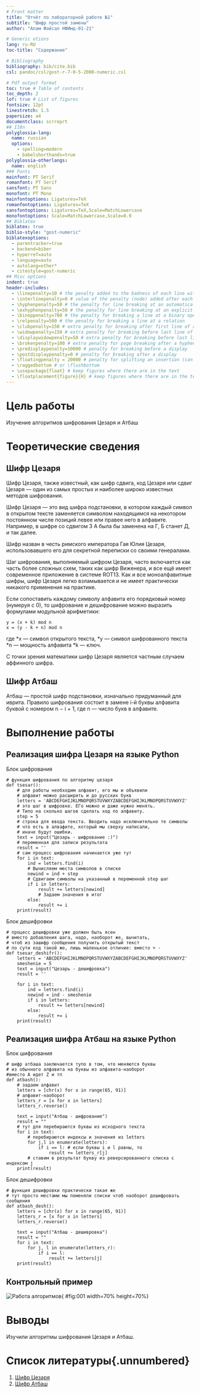 ```yaml
---
# Front matter
title: "Отчёт по лабораторной работе №1"
subtitle: "Шифр простой замены"
author: "Алам Файсал НФИмд-01-21"

# Generic otions
lang: ru-RU
toc-title: "Содержание"

# Bibliography
bibliography: bib/cite.bib
csl: pandoc/csl/gost-r-7-0-5-2008-numeric.csl

# Pdf output format
toc: true # Table of contents
toc_depth: 2
lof: true # List of figures
fontsize: 12pt
linestretch: 1.5
papersize: a4
documentclass: scrreprt
## I18n
polyglossia-lang:
  name: russian
  options:
	- spelling=modern
	- babelshorthands=true
polyglossia-otherlangs:
  name: english
### Fonts
mainfont: PT Serif
romanfont: PT Serif
sansfont: PT Sans
monofont: PT Mono
mainfontoptions: Ligatures=TeX
romanfontoptions: Ligatures=TeX
sansfontoptions: Ligatures=TeX,Scale=MatchLowercase
monofontoptions: Scale=MatchLowercase,Scale=0.9
## Biblatex
biblatex: true
biblio-style: "gost-numeric"
biblatexoptions:
  - parentracker=true
  - backend=biber
  - hyperref=auto
  - language=auto
  - autolang=other*
  - citestyle=gost-numeric
## Misc options
indent: true
header-includes:
  - \linepenalty=10 # the penalty added to the badness of each line within a paragraph (no associated penalty node) Increasing the value makes tex try to have fewer lines in the paragraph.
  - \interlinepenalty=0 # value of the penalty (node) added after each line of a paragraph.
  - \hyphenpenalty=50 # the penalty for line breaking at an automatically inserted hyphen
  - \exhyphenpenalty=50 # the penalty for line breaking at an explicit hyphen
  - \binoppenalty=700 # the penalty for breaking a line at a binary operator
  - \relpenalty=500 # the penalty for breaking a line at a relation
  - \clubpenalty=150 # extra penalty for breaking after first line of a paragraph
  - \widowpenalty=150 # extra penalty for breaking before last line of a paragraph
  - \displaywidowpenalty=50 # extra penalty for breaking before last line before a display math
  - \brokenpenalty=100 # extra penalty for page breaking after a hyphenated line
  - \predisplaypenalty=10000 # penalty for breaking before a display
  - \postdisplaypenalty=0 # penalty for breaking after a display
  - \floatingpenalty = 20000 # penalty for splitting an insertion (can only be split footnote in standard LaTeX)
  - \raggedbottom # or \flushbottom
  - \usepackage{float} # keep figures where there are in the text
  - \floatplacement{figure}{H} # keep figures where there are in the text
---
```


# Цель работы

Изучение алгоритмов шифрования Цезаря и Атбаш

# Теоретические сведения

## Шифр Цезаря

Шифр Цезаря, также известный, как шифр сдвига, код Цезаря или сдвиг Цезаря — один из самых простых и наиболее широко известных методов шифрования.

Шифр Цезаря — это вид шифра подстановки, в котором каждый символ в открытом тексте заменяется символом находящимся на некотором постоянном числе позиций левее или правее него в алфавите. Например, в шифре со сдвигом 3 А была бы заменена на Г, Б станет Д, и так далее.

Шифр назван в честь римского императора Гая Юлия Цезаря, использовавшего его для секретной переписки со своими генералами.

Шаг шифрования, выполняемый шифром Цезаря, часто включается как часть более сложных схем, таких как шифр Виженера, и все ещё имеет современное приложение в системе ROT13. Как и все моноалфавитные шифры, шифр Цезаря легко взламывается и не имеет практически никакого применения на практике.

Если сопоставить каждому символу алфавита его порядковый номер (нумеруя с 0), то шифрование и дешифрование можно выразить формулами модульной арифметики:

```
y = (x + k) mod n
x = (y - k + n) mod n
```

где
*x — символ открытого текста,
*y — символ шифрованного текста
*n — мощность алфавита
*k — ключ.

С точки зрения математики шифр Цезаря является частным случаем аффинного шифра.

## Шифр Атбаш

Атбаш — простой шифр подстановки, изначально придуманный для иврита. Правило шифрования состоит в замене i-й буквы алфавита буквой с номером n − i + 1, где n — число букв в алфавите.

# Выполнение работы

## Реализация шифра Цезаря на языке Python

Блок шифрования

```
# функция шифрования по алгоритму цезаря
def tsesar():
    # для работы необходим алфавит, его мы и объявили
    # алфавит можно расширить и до русских букв
    letters = 'ABCDEFGHIJKLMNOPQRSTUVWXYZABCDEFGHIJKLMNOPQRSTUVWXYZ'
    # это шаг в шифровке. ЕГо можно и даже нужно менять. 
	# Типо на сколько шагов сделать ход по алфавиту.
    step = 5
    # строка для ввода текста. Вводить надо исключительно те символы 
	# что есть в алвафите, который мы сверху написали,
    # иначе будут ошибки.
    text = input("Цезарь - шифрование :)")
    # переменная для записи результата
    result = ''
    # сам процесс шифрования начинается уже тут
    for i in text:
        ind = letters.find(i)    
		# Вычисляем места символов в списке
        newind = ind + step    
		# Сдвигаем символы на указанный в переменной step шаг
        if i in letters:
            result += letters[newind]  
			# Задаем значения в итог
        else:
            result += i
    print(result)
```

Блок дешифровки

```
# процесс дешифровки уже должен быть ясен
# вместо добавления шага, надо, наоборот же, вычитать, 
# чтоб из зашифр сообщения получить открытый текст
# по сути код такой же, лишь маленькое отличие: вместо + -
def tsesar_deshifr():
    letters = 'ABCDEFGHIJKLMNOPQRSTUVWXYZABCDEFGHIJKLMNOPQRSTUVWXYZ'
    smeshenie = 5
    text = input("Цезарь - дешифровка")
    result = ''

    for i in text:
        ind = letters.find(i)
        newind = ind - smeshenie
        if i in letters:
            result += letters[newind]
        else:
            result += i
    print(result)
```

## Реализация шифра Атбаш на языке Python

Блок шифрования

```
# шифр атбаша заключается тупо в том, что меняются буквы 
# из обычного алфавита на буквы из алфавита-наоборот
#вместо А идет Z и тп
def atbash():
    # задаем алфавит
    letters = [chr(x) for x in range(65, 91)]
    # алфавит-наоборот
    letters_r = [x for x in letters]
    letters_r.reverse()

    text = input("Атбаш - шифрование")
    result = ""
    # тут для перебираются буквы из исходного текста
    for i in text:
        # перебираются индексы и значения из letters
        for j,l in enumerate(letters):
            if i == l: # если буквы i и l равны, то
                result += letters_r[j] 
		# ставим в результат букву из реверсированного списка с индексом j
    print(result)
```

Блок дешифровки

```
# функция дешифровки практически такая же
# тут просто местами мы поменяли списки чтоб наоборот дешифровать сообщения
def atbash_desh():
    letters = [chr(x) for x in range(65, 91)]
    letters_r = [x for x in letters]
    letters_r.reverse()

    text = input("Атбаш - дешивровка")
    result = ""
    for i in text:
        for j, l in enumerate(letters_r):
            if i == l:
                result += letters[j]
    print(result)
```

## Контрольный пример

![Работа алгоритмов](image/01.png){ #fig:001 width=70% height=70%}

# Выводы

Изучили алгоритмы шифрования Цезаря и Атбаш.

# Список литературы{.unnumbered}

1. [Шифр Цезаря](https://habr.com/ru/post/534058/)
2. [Шифр Атбаш](https://habr.com/ru/post/444176/)
